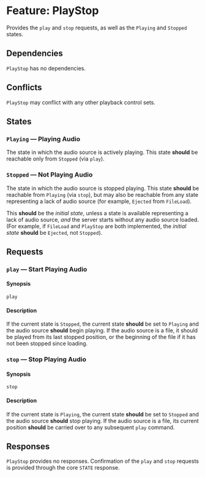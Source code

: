 # Feature: PlayStop

Provides the `play` and `stop` requests, as well as the `Playing` and
`Stopped` states.

## Dependencies

`PlayStop` has no dependencies.

## Conflicts

`PlayStop` may conflict with any other playback control sets.

## States

### `Playing` — Playing Audio

The state in which the audio source is actively playing.  This state
__should__ be reachable only from `Stopped` (via `play`).

### `Stopped` — Not Playing Audio

The state in which the audio source is stopped playing.  This state __should__
be reachable from `Playing` (via `stop`), but may also be reachable from any
state representing a lack of audio source (for example, `Ejected` from
`FileLoad`).

This __should__ be the _initial state_, unless a state is available representing
a lack of audio source, _and_ the server starts without any audio source loaded.
(For example, if `FileLoad` and `PlayStop` are both implemented, the _initial
state_ __should__ be `Ejected`, not `Stopped`).

## Requests

### `play` — Start Playing Audio

#### Synopsis

`play`

#### Description

If the current state is `Stopped`, the current state __should__ be set to
`Playing` and the audio source __should__ begin playing.  If the audio source is
a file, it should be played from its last stopped position, or the beginning of
the file if it has not been stopped since loading.

### `stop` — Stop Playing Audio

#### Synopsis

`stop`

#### Description

If the current state is `Playing`, the current state __should__ be set to
`Stopped` and the audio source __should__ stop playing.  If the audio source
is a file, its current position __should__ be carried over to any subsequent
`play` command.

## Responses

`PlayStop` provides no responses.  Confirmation of the `play` and `stop`
requests is provided through the core `STATE` response.
